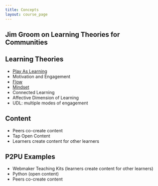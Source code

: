 ```yaml
---
title: Concepts
layout: course_page
---
```


## Jim Groom on Learning Theories for Communities

## Learning Theories

 - [Play As Learning](http://web.media.mit.edu/~mres/papers/CC2007-handout.pdf)
 - Motivation and Engagement
 - [Flow](http://www.ted.com/talks/mihaly_csikszentmihalyi_on_flow)
 - [Mindset](https://www.stanford.edu/dept/psychology/cgi-bin/drupalm/system/files/Intelligence%20Praise%20Can%20Undermine%20Motivation%20and%20Performance.pdf)
 - Connected Learning
 - Affective Dimension of Learning
 - UDL: multiple modes of engagement

## Content

 - Peers co-create content 
 - Tap Open Content 
 - Learners create content for other learners

## P2PU Examples

 - Webmaker Teaching Kits (learners create content for other learners)
 - Python (open content)
 - Peers co-create content


